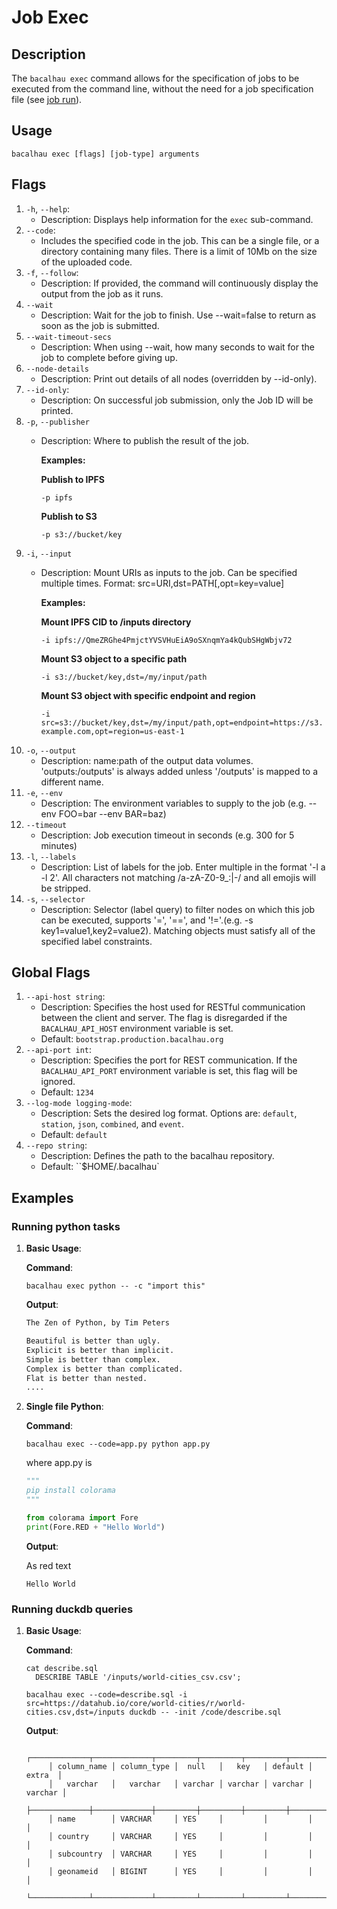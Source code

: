 # Job Exec

## Description

The `bacalhau exec` command allows for the specification of jobs to be executed from the command line, without the need for a job specification file (see [job run](broken-reference)).

## Usage

```shell
bacalhau exec [flags] [job-type] arguments
```

## Flags

1. `-h`, `--help`:
   * Description: Displays help information for the `exec` sub-command.
2. `--code`:
   * Includes the specified code in the job. This can be a single file, or a directory containing many files. There is a limit of 10Mb on the size of the uploaded code.
3. `-f`, `--follow`:
   * Description: If provided, the command will continuously display the output from the job as it runs.
4. `--wait`
   * Description: Wait for the job to finish. Use --wait=false to return as soon as the job is submitted.
5. `--wait-timeout-secs`
   * Description: When using --wait, how many seconds to wait for the job to complete before giving up.
6. `--node-details`
   * Description: Print out details of all nodes (overridden by --id-only).
7. `--id-only`:
   * Description: On successful job submission, only the Job ID will be printed.
8. `-p`, `--publisher`
   *   Description: Where to publish the result of the job.

       **Examples:**

       **Publish to IPFS**

       `-p ipfs`

       **Publish to S3**

       `-p s3://bucket/key`
9. `-i`, `--input`
   *   Description: Mount URIs as inputs to the job. Can be specified multiple times. Format: src=URI,dst=PATH\[,opt=key=value]

       **Examples:**

       **Mount IPFS CID to /inputs directory**

       `-i ipfs://QmeZRGhe4PmjctYVSVHuEiA9oSXnqmYa4kQubSHgWbjv72`

       **Mount S3 object to a specific path**

       `-i s3://bucket/key,dst=/my/input/path`

       **Mount S3 object with specific endpoint and region**

       `-i src=s3://bucket/key,dst=/my/input/path,opt=endpoint=https://s3.example.com,opt=region=us-east-1`
10. `-o`, `--output`
    * Description: name:path of the output data volumes. 'outputs:/outputs' is always added unless '/outputs' is mapped to a different name.
11. `-e`, `--env`
    * Description: The environment variables to supply to the job (e.g. --env FOO=bar --env BAR=baz)
12. `--timeout`
    * Description: Job execution timeout in seconds (e.g. 300 for 5 minutes)
13. `-l`, `--labels`
    * Description: List of labels for the job. Enter multiple in the format '-l a -l 2'. All characters not matching /a-zA-Z0-9\_:|-/ and all emojis will be stripped.
14. `-s`, `--selector`
    * Description: Selector (label query) to filter nodes on which this job can be executed, supports '=', '==', and '!='.(e.g. -s key1=value1,key2=value2). Matching objects must satisfy all of the specified label constraints.

## Global Flags

1. `--api-host string`:
   * Description: Specifies the host used for RESTful communication between the client and server. The flag is disregarded if the `BACALHAU_API_HOST` environment variable is set.
   * Default: `bootstrap.production.bacalhau.org`
2. `--api-port int`:
   * Description: Specifies the port for REST communication. If the `BACALHAU_API_PORT` environment variable is set, this flag will be ignored.
   * Default: `1234`
3. `--log-mode logging-mode`:
   * Description: Sets the desired log format. Options are: `default`, `station`, `json`, `combined`, and `event`.
   * Default: `default`
4. `--repo string`:
   * Description: Defines the path to the bacalhau repository.
   * Default: \`\`$HOME/.bacalhau\`

## Examples

### Running python tasks

1.  **Basic Usage**:

    **Command**:

    ```shell
    bacalhau exec python -- -c "import this"
    ```

    **Output**:

    ```bash
    The Zen of Python, by Tim Peters

    Beautiful is better than ugly.
    Explicit is better than implicit.
    Simple is better than complex.
    Complex is better than complicated.
    Flat is better than nested.
    ....
    ```
2.  **Single file Python**:

    **Command**:

    ```shell
    bacalhau exec --code=app.py python app.py
    ```

    where app.py is

    ```python
    """
    pip install colorama
    """

    from colorama import Fore
    print(Fore.RED + "Hello World")
    ```

    **Output**:

    As red text

    ```shell
    Hello World
    ```

### Running duckdb queries

1.  **Basic Usage**:

    **Command**:

    ```shell
    cat describe.sql
      DESCRIBE TABLE '/inputs/world-cities_csv.csv';

    bacalhau exec --code=describe.sql -i src=https://datahub.io/core/world-cities/r/world-cities.csv,dst=/inputs duckdb -- -init /code/describe.sql
    ```

    **Output**:

    ```
         ┌─────────────┬─────────────┬─────────┬─────────┬─────────┬─────────┐
         │ column_name │ column_type │  null   │   key   │ default │  extra  │
         │   varchar   │   varchar   │ varchar │ varchar │ varchar │ varchar │
         ├─────────────┼─────────────┼─────────┼─────────┼─────────┼─────────┤
         │ name        │ VARCHAR     │ YES     │         │         │         │
         │ country     │ VARCHAR     │ YES     │         │         │         │
         │ subcountry  │ VARCHAR     │ YES     │         │         │         │
         │ geonameid   │ BIGINT      │ YES     │         │         │         │
         └─────────────┴─────────────┴─────────┴─────────┴─────────┴─────────┘
    ```
